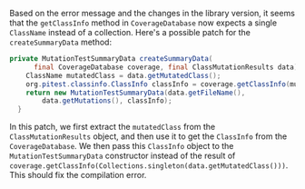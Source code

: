 Based on the error message and the changes in the library version, it seems that the `getClassInfo` method in `CoverageDatabase` now expects a single `ClassName` instead of a collection. Here's a possible patch for the `createSummaryData` method:

```java
private MutationTestSummaryData createSummaryData(
      final CoverageDatabase coverage, final ClassMutationResults data) {
    ClassName mutatedClass = data.getMutatedClass();
    org.pitest.classinfo.ClassInfo classInfo = coverage.getClassInfo(mutatedClass);
    return new MutationTestSummaryData(data.getFileName(),
        data.getMutations(), classInfo);
  }
```

In this patch, we first extract the `mutatedClass` from the `ClassMutationResults` object, and then use it to get the `ClassInfo` from the `CoverageDatabase`. We then pass this `ClassInfo` object to the `MutationTestSummaryData` constructor instead of the result of `coverage.getClassInfo(Collections.singleton(data.getMutatedClass()))`. This should fix the compilation error.